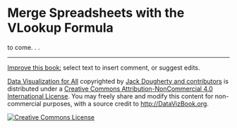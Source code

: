 # Merge Spreadsheets with the VLookup Formula

to come. . .


---
[Improve this book:](gitbook/improve.md) select text to insert comment, or suggest edits.

[Data Visualization for All](http://datavizbook.org)
copyrighted by [Jack Dougherty and contributors](introduction/who.md)
is distributed under a [Creative Commons Attribution-NonCommercial 4.0 International License](http://creativecommons.org/licenses/by-nc/4.0).
You may freely share and modify this content for non-commercial purposes, with a source credit to http://DataVizBook.org.

<a rel="license" href="http://creativecommons.org/licenses/by-nc/4.0/"><img alt="Creative Commons License" style="border-width:0" src="https://i.creativecommons.org/l/by-nc/4.0/88x31.png" /></a>

